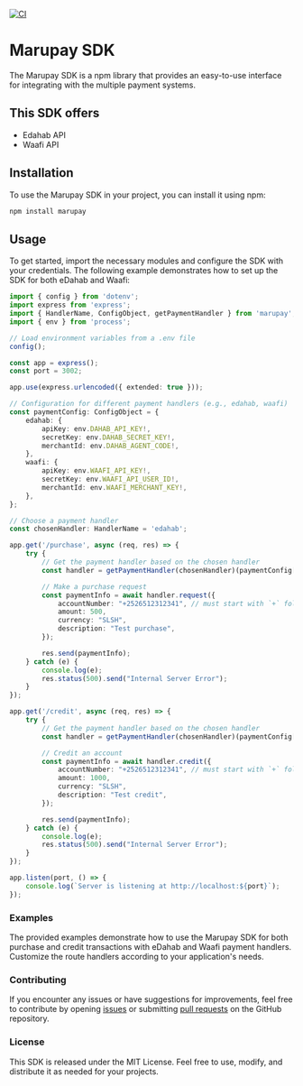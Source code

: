 [![CI](https://github.com/iamshabell/marupay/actions/workflows/main.yml/badge.svg)](https://github.com/iamshabell/marupay/actions/workflows/main.yml)

# Marupay SDK

The Marupay SDK is a npm library that provides an easy-to-use interface for integrating with the multiple payment systems. 

## This SDK offers
- Edahab API
- Waafi API


## Installation

To use the Marupay SDK in your project, you can install it using npm:

```sh
npm install marupay
```

## Usage

To get started, import the necessary modules and configure the SDK with your credentials. The following example demonstrates how to set up the SDK for both eDahab and Waafi:

```typescript
import { config } from 'dotenv';
import express from 'express';
import { HandlerName, ConfigObject, getPaymentHandler } from 'marupay';
import { env } from 'process';

// Load environment variables from a .env file
config();

const app = express();
const port = 3002;

app.use(express.urlencoded({ extended: true }));

// Configuration for different payment handlers (e.g., edahab, waafi)
const paymentConfig: ConfigObject = {
    edahab: {
        apiKey: env.DAHAB_API_KEY!,
        secretKey: env.DAHAB_SECRET_KEY!,
        merchantId: env.DAHAB_AGENT_CODE!,
    },
    waafi: {
        apiKey: env.WAAFI_API_KEY!,
        secretKey: env.WAAFI_API_USER_ID!,
        merchantId: env.WAAFI_MERCHANT_KEY!,
    },
};

// Choose a payment handler
const chosenHandler: HandlerName = 'edahab';

app.get('/purchase', async (req, res) => {
    try {
        // Get the payment handler based on the chosen handler
        const handler = getPaymentHandler(chosenHandler)(paymentConfig[chosenHandler]!);

        // Make a purchase request
        const paymentInfo = await handler.request({
            accountNumber: "+2526512312341", // must start with `+` followed by country code
            amount: 500,
            currency: "SLSH",
            description: "Test purchase",
        });

        res.send(paymentInfo);
    } catch (e) {
        console.log(e);
        res.status(500).send("Internal Server Error");
    }
});

app.get('/credit', async (req, res) => {
    try {
        // Get the payment handler based on the chosen handler
        const handler = getPaymentHandler(chosenHandler)(paymentConfig[chosenHandler]!);

        // Credit an account
        const paymentInfo = await handler.credit({
            accountNumber: "+2526512312341", // must start with `+` followed by country code
            amount: 1000,
            currency: "SLSH",
            description: "Test credit",
        });

        res.send(paymentInfo);
    } catch (e) {
        console.log(e);
        res.status(500).send("Internal Server Error");
    }
});

app.listen(port, () => {
    console.log(`Server is listening at http://localhost:${port}`);
});
```

### Examples

The provided examples demonstrate how to use the Marupay SDK for both purchase and credit transactions with eDahab and Waafi payment handlers. Customize the route handlers according to your application's needs.

### Contributing
If you encounter any issues or have suggestions for improvements, feel free to contribute by opening [issues]('https://github.com/iamshabell/marupay/issues') or submitting [pull requests]('https://github.com/iamshabell/marupay/pulls') on the GitHub repository.

### License

This SDK is released under the MIT License. Feel free to use, modify, and distribute it as needed for your projects.
